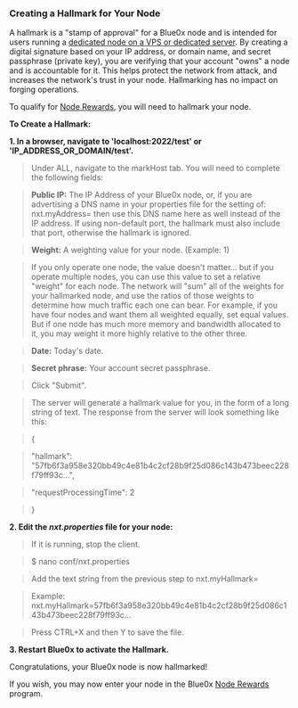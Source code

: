 ### **Creating a Hallmark for Your Node** ###

A hallmark is a "stamp of approval" for a Blue0x node and is intended for users running a [dedicated node on a VPS or dedicated server](vps.md).  By creating a digital signature based on your IP address, or domain name, and secret passphrase (private key), you are verifying that your account "owns" a node and is accountable for it.  This helps protect the network from attack, and increases the network's trust in your node.   Hallmarking has no impact on forging operations.  

To qualify for [Node Rewards](../node_rewards/index.md), you will need to hallmark your node.

**To Create a Hallmark:**

**1. In a browser, navigate to 'localhost:2022/test' or 'IP_ADDRESS_OR_DOMAIN/test'.**

>Under ALL, navigate to the markHost tab. You will need to complete the following fields:

>**Public IP:** The IP Address of your Blue0x node, or, if you are advertising a DNS name in your properties file for the setting of: nxt.myAddress= then use this DNS name here as well instead of the IP address. If using non-default port, the hallmark must also include that port, otherwise the hallmark is ignored.

>**Weight:** A weighting value for your node. (Example: 1)

>If you only operate one node, the value doesn't matter... but if you operate multiple nodes, you can use this value to set a relative "weight" for each node.  The network will "sum" all of the weights for your hallmarked node, and use the ratios of those weights to determine how much traffic each one can bear.  For example, if you have four nodes and want them all weighted equally, set equal values.  But if one node has much more memory and bandwidth allocated to it, you may weight it more highly relative to the other three.

>**Date:** Today's date.

>**Secret phrase:** Your account secret passphrase.

>Click "Submit".

>The server will generate a hallmark value for you, in the form of a long string of text.  The response from the server will look something like this:

>{

 >"hallmark": "57fb6f3a958e320bb49c4e81b4c2cf28b9f25d086c143b473beec228f79ff93c...",

 >"requestProcessingTime": 2

>}

**2. Edit the _nxt.properties_ file for your node:**

>If it is running, stop the client.

>$ nano conf/nxt.properties

>Add the text string from the previous step to nxt.myHallmark= 

>Example:
 nxt.myHallmark=57fb6f3a958e320bb49c4e81b4c2cf28b9f25d086c143b473beec228f79ff93c...

>Press CTRL+X and then Y to save the file.


**3. Restart Blue0x to activate the Hallmark.**

Congratulations, your Blue0x node is now hallmarked!

If you wish, you may now enter your node in the Blue0x [Node Rewards](../node_rewards/index.md) program.